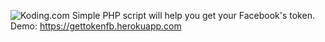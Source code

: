 
![Koding.com](https://img.shields.io/badge/Open--Source-Koding.com-brightgreen.svg "Koding.com")
Simple PHP script will help you get your Facebook's token.
Demo: https://gettokenfb.herokuapp.com
